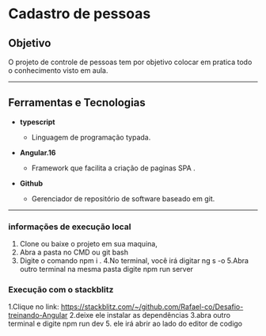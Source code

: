 # Cadastro de pessoas 

## Objetivo

O projeto de controle de pessoas tem por objetivo colocar em pratica todo o conhecimento visto em aula.

---

## Ferramentas e Tecnologias

- **typescript**
    - Linguagem de programação typada.

- **Angular.16**
    - Framework que facilita a criação de paginas SPA .

- **Github**
    - Gerenciador de repositório de software baseado em git.


---


### informações de execução local
1. Clone ou baixe o projeto em sua maquina,
2. Abra a pasta no CMD ou git bash 
3. Digite o comando npm i .
4.No terminal, você irá digitar ng s -o 
5.Abra outro terminal na mesma pasta digite npm run server

### Execução com o stackblitz

1.Clique no link: https://stackblitz.com/~/github.com/Rafael-co/Desafio-treinando-Angular
2.deixe ele instalar as dependências
3.abra outro terminal e digite npm run dev 
5. ele irá abrir ao lado do editor de codigo
